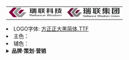 <table>   
 <tr>
        <td><img src="https://github.com/RelianceHK/RelianceHK.github.io/blob/master/bak/瑞联科技LOGO/瑞联科技.png?raw=true" height="26px" width="144px" /></td>
        <td><a href="http://www.reliancejk.com/tpl/www/images/logo.png" title="logo.png (144×26)"><img src="瑞联LOGO（左右横放）.png" height="26px" width="144px" /></a></td>
</tr>
</table> 

<li>LOGO字体: <a href="https://github.com/RelianceHK/RelianceHK.github.io/raw/master/bak/%E7%91%9E%E8%81%94%E7%A7%91%E6%8A%80LOGO/%E6%96%B9%E6%AD%A3%E6%AD%A3%E5%A4%A7%E9%BB%91%E7%AE%80%E4%BD%93.TTF">方正正大黑简体.TTF</a>
</li>
<li>主色：</li>
<li>辅色：</li>

<details>
 <summary><b>品牌·策划·营销</b></summary>
  <table>
    <tr>
     <td><b><li> 品牌发展规划</li></b></td>
     <td><b><li> 品牌市场定位</li></b></td>
     <td><b><li> 品牌分布和品牌影响力</li></b></td>
    </tr>  
     <tr>
     <td>
      公司形象宣传计划·广告宣传<br>
      市场策划和品牌推广<br>
      各类宣传资料、包装、说明书的设计与审定<br>
      产品的报批工作<br>
      公共媒介的联络、沟通、维护和信息交流活动<br>
      </td>
      <td> &nbsp </td>
      <td> &nbsp </td>
   </tr> 
 </table>
</details>
